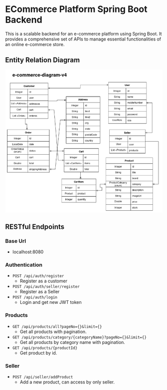 # ECommerce Platform Spring Boot Backend
This is a scalable backend for an e-commerce  platform using Spring Boot. It provides a comprehensive set of APIs to manage essential functionalities of an online e-commerce store.

## Entity Relation Diagram
<img src="/src/main/resources/static/img/e-commerce-diagram-v4.png" alt="diagram">

## RESTful Endpoints
### Base Url
- localhost:8080
### Authentication
- `POST /api/auth/register`
  - Register as a customer
- `POST /api/auth/seller/register`
  - Register as a Seller
- `POST /api/auth/login`
  - Login and get new JWT token
### Products
- `GET /api/products/all?pageNo={}&limit={}`
  - Get all products with pagination.
- `GET /api/products/category/{categoryName}?pageNo={}&limit={}`
  - Get all products by category name with pagination.
- `GET /api/products/{productId}`
  - Get product by id.
### Seller
- `POST /api/seller/addProduct`
  - Add a new product, can access by only seller.